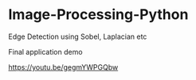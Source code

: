 # Image-Processing-Python
Edge Detection using Sobel, Laplacian etc

Final application demo

https://youtu.be/gegmYWPGQbw
